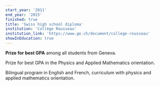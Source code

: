 ```yaml
---
start_year: '2011'
end_year: '2015'
finished: true
title: 'Swiss high school diploma'
institution: 'Collège Rousseau'
institution_link: 'https://www.ge.ch/document/college-rousseau'
showInEducation: true
---
```


<strong>Prize for best GPA</strong> among all students from Geneva. 

Prize for best GPA in the Physics and Applied Mathematics orientation.

Bilingual program in English and French, curriculum with physics and applied mathematics orientation.

